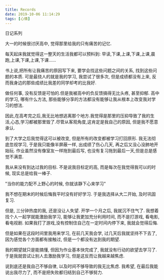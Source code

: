 ```yaml
---
title: Records
date: 2019-10-06 11:14:29
tags: [心情]
---
```


日记系列
<!--more-->

大一的时候很讨厌高中, 觉得那里给我的只有痛苦的记忆.

每天起床我就觉得这一整天的生活我都可以预料到: 早读,下课,上课,下课,上课,晨跑,上课,下课,上课,下课......

书上说,把所有让我痛苦的原因写下来, 要学会找这些问题之间的关系, 找到这些问题的本质. 可是最挠人的就是我的学习, 我尝试了很多次, 但是成绩都没有上来, 反而我身边的那些成绩比我差的同学却考的比我好. 

做任何事, 没有反馈是可怕的.但是我被高中的负反馈搞得无比头疼, 甚至抑郁. 高中的学习, 哪有什么方法, 那些能够分享的方法都没有能够让我从根本上改变我对学习的想法.

因此,在高考完之后,我无比地想逃离那个地方.我觉得是那里的压抑导致了我的生活,心态,学习都被那里毁了.尽管从客观角度,这肯定是我自己的原因, 但是我不愿意承认. 

到了大学之后我觉得这可以被改变, 但是所有的改变都被学习打回原形. 我无法彻底忽视学习, 于是我只能像半屏蔽一样, 出成绩了伤心几天, 再之后又没心没肺地开始玩. 作业虽然没有像室友一样拖到最后写, 也没有复习拖到最后一天,但是总是感觉不满意. 

我从来没有到达过我的目标. 不是说我目标定的高, 而是每次在我觉得我可以的时候, 现实总是给我一棒子.
	
"当你的能力配不上野心的时候, 你就该静下心来学习"
	
我不想在期末的时候后悔我平时没有好好学习. 于是我选择从大二开始, 及时巩固复习.

 但是, 三分钟热度的我, 还是没让人失望. 开学一个月之后, 我就沉不住气了. 我想着找个人一起学就能激励我学习, 能够让我更加充分利用时间, 而不是打游戏, 看电影, 看电视剧. 如果我打了游戏,没有控制住自己在一定时间内停下来, 我就会觉得后悔. 
 
 但是如果在这段时间里我用来学习, 在前几天我会学, 过几天后我就坚持不下去了, 因为感觉各个方面都有接触过, 但是一个都没有达到我的期望. 
 
 我的期望就只是能搞懂, 但因为作业基本快完成了, 我就没有行动的欲望去学习了.于是我就尝试让别人去激励我学习, 但是这反而让我越来越焦虑. 
	
说到底还是我自己不够自律, 以及时间不够导致的我无比焦虑. 我希望, 在最后我能说出我尽力了, 而不是把失败都归结到自己不够努力.
	
	